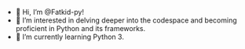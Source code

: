 - 👋 Hi, I’m @Fatkid-py!
- 👀 I’m interested in delving deeper into the codespace and becoming proficient in Python and its frameworks.
- 🌱 I’m currently learning Python 3.


<!---
Fatkid-py/Fatkid-py is a ✨ special ✨ repository because its `README.md` (this file) appears on your GitHub profile.
You can click the Preview link to take a look at your changes.
--->
